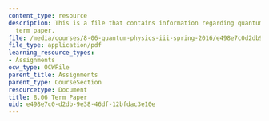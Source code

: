```yaml
---
content_type: resource
description: This is a file that contains information regarding quantum physics III
  term paper.
file: /media/courses/8-06-quantum-physics-iii-spring-2016/e498e7c0d2db9e3846df12bfdac3e10e_MIT8_06S16_TermPaper.pdf
file_type: application/pdf
learning_resource_types:
- Assignments
ocw_type: OCWFile
parent_title: Assignments
parent_type: CourseSection
resourcetype: Document
title: 8.06 Term Paper
uid: e498e7c0-d2db-9e38-46df-12bfdac3e10e
---
```

